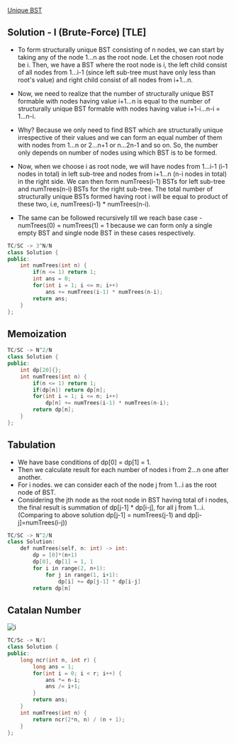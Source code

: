 [Unique BST](https://leetcode.com/problems/unique-binary-search-trees/description/)

## Solution - I (Brute-Force) [TLE]

-   To form structurally unique BST consisting of n nodes, we can start by taking any of the node 1...n as the root node. Let the chosen root node be i. Then, we have a BST where the root node is i, the left child consist of all nodes from 1...i-1 (since left sub-tree must have only less than root's value) and right child consist of all nodes from i+1...n.

-   Now, we need to realize that the number of structurally unique BST formable with nodes having value i+1...n is equal to the number of structurally unique BST formable with nodes having value i+1-i...n-i = 1...n-i.
-   Why? Because we only need to find BST which are structurally unique irrespective of their values and we can form an equal number of them with nodes from 1...n or 2...n+1 or n...2n-1 and so on. So, the number only depends on number of nodes using which BST is to be formed.
-   Now, when we choose i as root node, we will have nodes from 1...i-1 (i-1 nodes in total) in left sub-tree and nodes from i+1...n (n-i nodes in total) in the right side. We can then form numTrees(i-1) BSTs for left sub-tree and numTrees(n-i) BSTs for the right sub-tree. The total number of structurally unique BSTs formed having root i will be equal to product of these two, i.e, numTrees(i-1) \* numTrees(n-i).
-   The same can be followed recursively till we reach base case - numTrees(0) = numTrees(1) = 1 because we can form only a single empty BST and single node BST in these cases respectively.

```cpp
TC/SC -> 3^N/N
class Solution {
public:
    int numTrees(int n) {
        if(n <= 1) return 1;
        int ans = 0;
        for(int i = 1; i <= n; i++)
            ans += numTrees(i-1) * numTrees(n-i);
        return ans;
    }
};
```

## Memoization

```cpp
TC/SC -> N^2/N
class Solution {
public:
    int dp[20]{};
    int numTrees(int n) {
        if(n <= 1) return 1;
        if(dp[n]) return dp[n];
        for(int i = 1; i <= n; i++)
            dp[n] += numTrees(i-1) * numTrees(n-i);
        return dp[n];
    }
};
```

## Tabulation

-   We have base conditions of dp[0] = dp[1] = 1.
-   Then we calculate result for each number of nodes i from 2...n one after another.
-   For i nodes. we can consider each of the node j from 1...i as the root node of BST.
-   Considering the jth node as the root node in BST having total of i nodes, the final result is summation of dp[j-1] \* dp[i-j], for all j from 1...i. (Comparing to above solution dp[j-1] = numTrees(j-1) and dp[i-j]=numTrees(i-j))

```cpp
TC/SC -> N^2/N
class Solution:
    def numTrees(self, n: int) -> int:
        dp = [0]*(n+1)
        dp[0], dp[1] = 1, 1
        for i in range(2, n+1):
            for j in range(1, i+1):
                dp[i] += dp[j-1] * dp[i-j]
        return dp[n]
```

## Catalan Number

![i](https://assets.leetcode.com/users/images/426d7a29-90f5-4316-8125-9eabbe88ebc9_1636339303.3556454.png)

```cpp
TC/Sc -> N/1
class Solution {
public:
    long ncr(int n, int r) {
        long ans = 1;
        for(int i = 0; i < r; i++) {
            ans *= n-i;
            ans /= i+1;
        }
        return ans;
    }
    int numTrees(int n) {
        return ncr(2*n, n) / (n + 1);
    }
};
```
